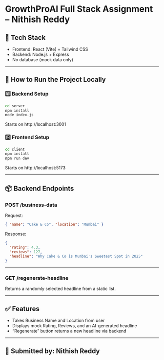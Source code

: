 # GrowthProAI Full Stack Assignment – Nithish Reddy

## 🔧 Tech Stack
- Frontend: React (Vite) + Tailwind CSS
- Backend: Node.js + Express
- No database (mock data only)

---

## 🚀 How to Run the Project Locally

### 1️⃣ Backend Setup
```bash
cd server
npm install
node index.js
```
Starts on http://localhost:3001

### 2️⃣ Frontend Setup
```bash
cd client
npm install
npm run dev
```
Starts on http://localhost:5173

---

## 📦 Backend Endpoints

### POST /business-data
Request:
```json
{ "name": "Cake & Co", "location": "Mumbai" }
```

Response:
```json
{
  "rating": 4.3,
  "reviews": 127,
  "headline": "Why Cake & Co is Mumbai's Sweetest Spot in 2025"
}
```

---

### GET /regenerate-headline
Returns a randomly selected headline from a static list.

---

## ✅ Features

- Takes Business Name and Location from user
- Displays mock Rating, Reviews, and an AI-generated headline
- “Regenerate” button returns a new headline via backend

---

## 👤 Submitted by: Nithish Reddy
